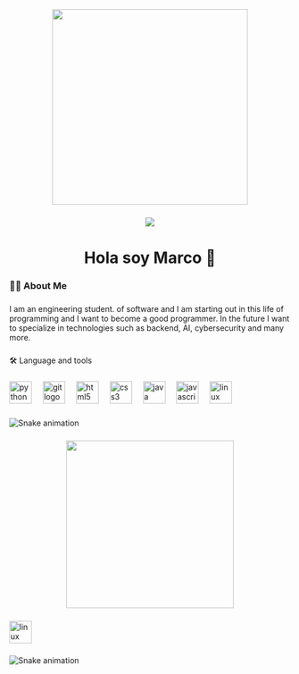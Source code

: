<div align="center">
  <img height="350" src="https://thumbs.dreamstime.com/b/papel-negro-japon%C3%A9s-oscuro-y-fondo-de-patr%C3%B3n-forma-geom%C3%A9trica-abstracta-textura-moderna-vectorial-276631992.jpg"  />
</div>

###

<div align="center">
  <img src="https://visitor-badge.laobi.icu/badge?page_id=marco27-glitch.marco27-glitch&"  />
</div>

###

<h1 align="center">Hola soy Marco 👋</h1>

###

<h3 align="left">👩‍💻  About Me</h3>

###

<p align="left">I am an engineering student. of software and I am starting out in this life of programming and I want to become a good programmer. In the future I want to specialize in technologies such as backend, AI, cybersecurity and many more.</p>

###

<p align="left">🛠 Language and tools</p>

###

<div align="left">
  <img src="https://cdn.jsdelivr.net/gh/devicons/devicon/icons/python/python-original.svg" height="40" alt="python logo"  />
  <img width="12" />
  <img src="https://cdn.jsdelivr.net/gh/devicons/devicon/icons/git/git-original.svg" height="40" alt="git logo"  />
  <img width="12" />
  <img src="https://cdn.jsdelivr.net/gh/devicons/devicon/icons/html5/html5-original.svg" height="40" alt="html5 logo"  />
  <img width="12" />
  <img src="https://cdn.jsdelivr.net/gh/devicons/devicon/icons/css3/css3-original.svg" height="40" alt="css3 logo"  />
  <img width="12" />
  <img src="https://cdn.jsdelivr.net/gh/devicons/devicon/icons/java/java-original.svg" height="40" alt="java logo"  />
  <img width="12" />
  <img src="https://cdn.jsdelivr.net/gh/devicons/devicon/icons/javascript/javascript-original.svg" height="40" alt="javascript logo"  />
  <img width="12" />
  <img src="https://cdn.jsdelivr.net/gh/devicons/devicon/icons/linux/linux-original.svg" height="40" alt="linux logo"  />
</div>

###

<img src="https://raw.githubusercontent.com/marco27-glitch/marco27-glitch/output/snake.svg" alt="Snake animation" />

###

<div align="center">
  <img height="300" src="https://i.pinimg.com/originals/4d/87/42/4d87427584b23c160108d177bef488d2.gif"  />
</div>

###
  <img src="https://cdn.jsdelivr.net/gh/devicons/devicon/icons/linux/linux-original.svg" height="40" alt="linux logo"  />
</div>

###

<img src="https://raw.githubusercontent.com/marco27-glitch/marco27-glitch/output/snake.svg" alt="Snake animation" />

###
